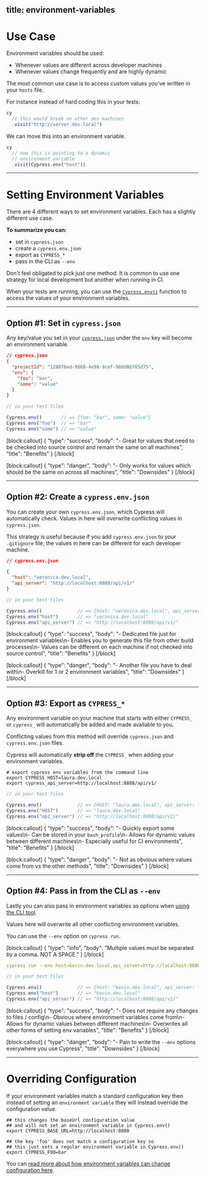 title: environment-variables
---

# Use Case

Environment variables should be used:
- Whenever values are different across developer machines
- Whenever values change frequently and are highly dynamic

The most common use case is to access custom values you've written in your `hosts` file.

For instance instead of hard coding this in your tests:

```javascript
cy
  // this would break on other dev machines
  .visit("http://server.dev.local")
```

We can move this into an environment variable.

```javascript
cy
  // now this is pointing to a dynamic
  // environment variable
  .visit(Cypress.env("host"))
```

***

# Setting Environment Variables

There are 4 different ways to set environment variables. Each has a slightly different use case.

**To summarize you can:**

- set in `cypress.json`
- create a `cypress.env.json`
- export as `CYPRESS_*`
- pass in the CLI as `--env`

Don't feel obligated to pick just one method. It is common to use one strategy for local development but another when running in CI.

When your tests are running, you can use the [`Cypress.env()`](https://on.cypress.io/api/env) function to access the values of your environment variables.

***

## Option #1: Set in `cypress.json`

Any key/value you set in your [`cypress.json`](https://on.cypress.io/guides/configuration) under the `env` key will become an environment variable.

```json
// cypress.json
{
  "projectId": "128076ed-9868-4e98-9cef-98dd8b705d75",
  "env": {
    "foo": "bar",
    "some": "value"
  }
}
```

```javascript
// in your test files

Cypress.env()       // => {foo: "bar", some: "value"}
Cypress.env("foo")  // => "bar"
Cypress.env("some") // => "value"
```

[block:callout]
{
  "type": "success",
  "body": "- Great for values that need to be checked into source control and remain the same on all machines",
  "title": "Benefits"
}
[/block]

[block:callout]
{
  "type": "danger",
  "body": "- Only works for values which should be the same on across all machines",
  "title": "Downsides"
}
[/block]

***

## Option #2: Create a `cypress.env.json`

You can create your own `cypress.env.json`, which Cypress will automatically check. Values in here will overwrite conflicting values in `cypress.json`.

This strategy is useful because if you add `cypress.env.json` to your `.gitignore` file, the values in here can be different for each developer machine.

```json
// cypress.env.json

{
  "host": "veronica.dev.local",
  "api_server": "http://localhost:8888/api/v1/"
}
```

```javascript
// in your test files

Cypress.env()             // => {host: "veronica.dev.local", api_server: "http://localhost:8888/api/v1"}
Cypress.env("host")       // => "veronica.dev.local"
Cypress.env("api_server") // => "http://localhost:8888/api/v1/"
```

[block:callout]
{
  "type": "success",
  "body": "- Dedicated file just for environment variables\n- Enables you to generate this file from other build processes\n- Values can be different on each machine if not checked into source control",
  "title": "Benefits"
}
[/block]

[block:callout]
{
  "type": "danger",
  "body": "- Another file you have to deal with\n- Overkill for 1 or 2 environment variables",
  "title": "Downsides"
}
[/block]

***

## Option #3: Export as `CYPRESS_*`

Any environment variable on your machine that starts with either `CYPRESS_` or `cypress_` will automatically be added and made available to you.

Conflicting values from this method will override `cypress.json` and `cypress.env.json` files.

Cypress will automatically **strip off** the `CYPRESS_` when adding your environment variables.

```shell
# export cypress env variables from the command line
export CYPRESS_HOST=laura.dev.local
export cypress_api_server=http://localhost:8888/api/v1/
```

```javascript
// in your test files

Cypress.env()             // => {HOST: "laura.dev.local", api_server: "http://localhost:8888/api/v1"}
Cypress.env("HOST")       // => "laura.dev.local"
Cypress.env("api_server") // => "http://localhost:8888/api/v1/"
```

[block:callout]
{
  "type": "success",
  "body": "- Quickly export some values\n- Can be stored in your `bash_profile`\n- Allows for dynamic values between different machines\n- Especially useful for CI environments",
  "title": "Benefits"
}
[/block]

[block:callout]
{
  "type": "danger",
  "body": "- Not as obvious where values come from vs the other methods",
  "title": "Downsides"
}
[/block]

***

## Option #4: Pass in from the CLI as `--env`

Lastly you can also pass in environment variables as options when [using the CLI tool](https://github.com/cypress-io/cypress-cli).

Values here will overwrite all other conflicting environment variables.

You can use the `--env` option on `cypress run`.

[block:callout]
{
  "type": "info",
  "body": "Multiple values must be separated by a comma. NOT A SPACE."
}
[/block]

```yaml
cypress run --env host=kevin.dev.local,api_server=http://localhost:8888/api/v1
```

```javascript
// in your test files

Cypress.env()             // => {host: "kevin.dev.local", api_server: "http://localhost:8888/api/v1"}
Cypress.env("host")       // => "kevin.dev.local"
Cypress.env("api_server") // => "http://localhost:8888/api/v1/"
```

[block:callout]
{
  "type": "success",
  "body": "- Does not require any changes to files / config\n- Obvious where environment variables come from\n- Allows for dynamic values between different machines\n- Overwrites all other forms of setting env variables",
  "title": "Benefits"
}
[/block]

[block:callout]
{
  "type": "danger",
  "body": "- Pain to write the `--env` options everywhere you use Cypress",
  "title": "Downsides"
}
[/block]

***

# Overriding Configuration

If your environment variables match a standard configuration key then instead of setting an `environment variable` they will instead override the configuration value.

```shell
## this changes the baseUrl configuration value
## and will not set an environment variable in Cypress.env()
export CYPRESS_BASE_URL=http://localhost:8080

## the key 'foo' does not match a configuration key so
## this just sets a regular environment variable in Cypress.env()
export CYPRESS_FOO=bar
```

You can [read more about how environment variables can change configuration here](https://on.cypress.io/configuration).
